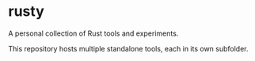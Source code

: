 # rusty

A personal collection of Rust tools and experiments.

This repository hosts multiple standalone tools, each in its own subfolder.